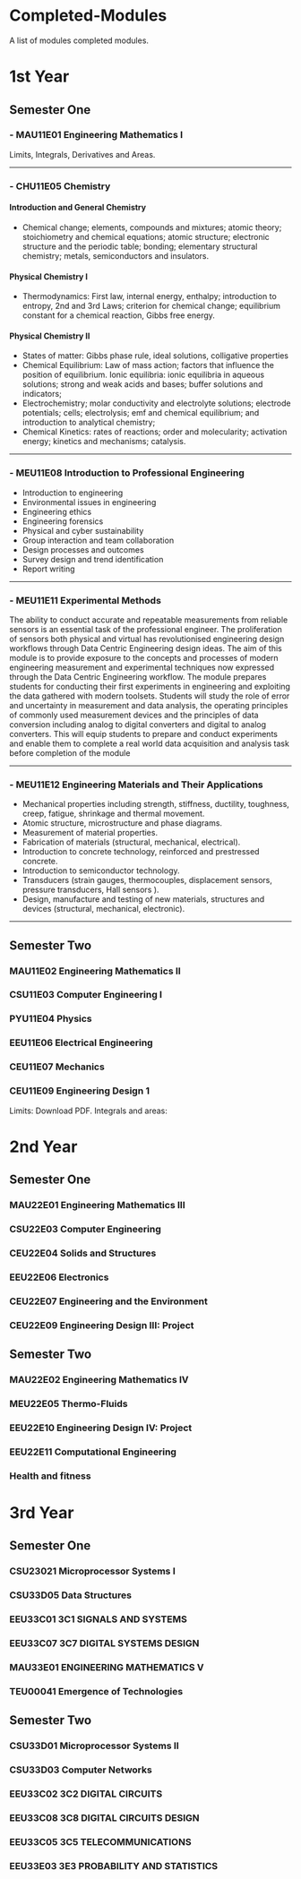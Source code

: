 # Completed-Modules
A list of modules completed modules. 

# 1st Year 
## Semester One
### - MAU11E01 Engineering Mathematics I
Limits, Integrals, Derivatives and Areas. 

---

### - CHU11E05 Chemistry
#### Introduction and General Chemistry
- Chemical change; elements, compounds and mixtures; atomic theory;
stoichiometry and chemical equations; atomic structure; electronic
structure and the periodic table; bonding; elementary structural chemistry;
metals, semiconductors and insulators.
#### Physical Chemistry I
- Thermodynamics: First law, internal energy, enthalpy; introduction to
entropy, 2nd and 3rd Laws; criterion for chemical change; equilibrium
constant for a chemical reaction, Gibbs free energy.
#### Physical Chemistry II
- States of matter: Gibbs phase rule, ideal solutions, colligative properties
- Chemical Equilibrium: Law of mass action; factors that influence the
position of equilibrium. Ionic equilibria: ionic equilibria in aqueous
solutions; strong and weak acids and bases; buffer solutions and indicators;
- Electrochemistry; molar conductivity and electrolyte solutions; electrode
potentials; cells; electrolysis; emf and chemical equilibrium; and
introduction to analytical chemistry;
- Chemical Kinetics: rates of reactions; order and molecularity; activation
energy; kinetics and mechanisms; catalysis.

---

### - MEU11E08 Introduction to Professional Engineering
- Introduction to engineering
- Environmental issues in engineering
- Engineering ethics
- Engineering forensics
- Physical and cyber sustainability
- Group interaction and team collaboration
- Design processes and outcomes
- Survey design and trend identification
- Report writing

---

### - MEU11E11 Experimental Methods
The ability to conduct accurate and repeatable measurements from reliable sensors
is an essential task of the professional engineer. The proliferation of sensors both
physical and virtual has revolutionised engineering design workflows through Data
Centric Engineering design ideas. The aim of this module is to provide exposure to
the concepts and processes of modern engineering measurement and experimental
techniques now expressed through the Data Centric Engineering workflow. The
module prepares students for conducting their first experiments in engineering and
exploiting the data gathered with modern toolsets. Students will study the role of
error and uncertainty in measurement and data analysis, the operating principles of
commonly used measurement devices and the principles of data conversion
including analog to digital converters and digital to analog converters. This will
equip students to prepare and conduct experiments and enable them to complete
a real world data acquisition and analysis task before completion of the module

---

### - MEU11E12 Engineering Materials and Their Applications
- Mechanical properties including strength, stiffness, ductility, toughness, creep, fatigue, shrinkage and thermal movement.
- Atomic structure, microstructure and phase diagrams.
- Measurement of material properties.
- Fabrication of materials (structural, mechanical, electrical).
- Introduction to concrete technology, reinforced and prestressed concrete.
- Introduction to semiconductor technology.
- Transducers (strain gauges, thermocouples, displacement sensors, pressure transducers, Hall sensors ).
- Design, manufacture and testing of new materials, structures and devices (structural, mechanical, electronic).

---

## Semester Two
### MAU11E02 Engineering Mathematics II
### CSU11E03 Computer Engineering I
### PYU11E04 Physics
### EEU11E06 Electrical Engineering
### CEU11E07 Mechanics
### CEU11E09 Engineering Design 1

Limits: Download PDF.
Integrals and areas:

# 2nd Year

## Semester One
### MAU22E01 Engineering Mathematics III
### CSU22E03 Computer Engineering
### CEU22E04 Solids and Structures
### EEU22E06 Electronics
### CEU22E07 Engineering and the Environment
### CEU22E09 Engineering Design III: Project

## Semester Two
### MAU22E02 Engineering Mathematics IV
### MEU22E05 Thermo-Fluids
### EEU22E10 Engineering Design IV: Project
### EEU22E11 Computational Engineering
### Health and fitness 

# 3rd Year 
## Semester One
### CSU23021 Microprocessor Systems I
### CSU33D05 Data Structures
### EEU33C01 3C1 SIGNALS AND SYSTEMS
### EEU33C07 3C7 DIGITAL SYSTEMS DESIGN
### MAU33E01 ENGINEERING MATHEMATICS V
### TEU00041 Emergence of Technologies

## Semester Two 
### CSU33D01 Microprocessor Systems II 
### CSU33D03 Computer Networks
### EEU33C02 3C2 DIGITAL CIRCUITS
### EEU33C08 3C8 DIGITAL CIRCUITS DESIGN
### EEU33C05 3C5 TELECOMMUNICATIONS
### EEU33E03 3E3 PROBABILITY AND STATISTICS

